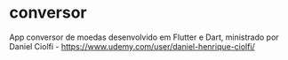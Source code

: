 # conversor

App conversor de moedas desenvolvido em Flutter e Dart, ministrado por Daniel Ciolfi - https://www.udemy.com/user/daniel-henrique-ciolfi/
